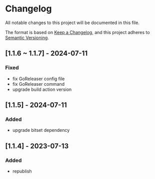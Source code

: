 # Changelog

All notable changes to this project will be documented in this file.

The format is based on [Keep a Changelog](https://keepachangelog.com/en/1.0.0/), and this project adheres
to [Semantic Versioning](https://semver.org/spec/v2.0.0.html).

## [1.1.6 ~ 1.1.7] - 2024-07-11
### Fixed
- fix GoReleaser config file
- fix GoReleaser command
- upgrade build action version

## [1.1.5] - 2024-07-11
### Added
- upgrade bitset dependency

## [1.1.4] - 2023-07-13
### Added
- republish